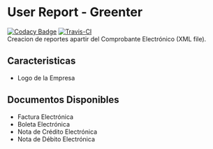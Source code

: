 # User Report - Greenter 
[![Codacy Badge](https://api.codacy.com/project/badge/Grade/ed651967c03a474eab6a26ac9346af8e)](https://www.codacy.com/app/giansalex/greenter-user-report?utm_source=github.com&utm_medium=referral&utm_content=giansalex/greenter-user-report&utm_campaign=badger)
[![Travis-CI](https://img.shields.io/travis/giansalex/greenter-user-report.svg?branch=master&style=flat-square)](https://travis-ci.org/giansalex/greenter-user-report)   
Creacion de reportes apartir del Comprobante Electrónico (XML file).

## Caracteristicas
- Logo de la Empresa

## Documentos Disponibles
- Factura Electrónica
- Boleta Electrónica
- Nota de Crédito Electrónica
- Nota de Débito Electrónica